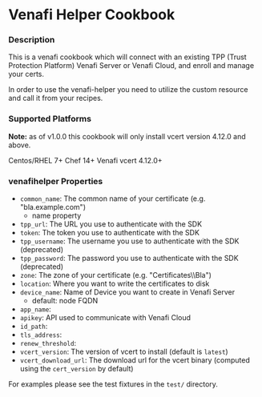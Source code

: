 # Venafi Helper Cookbook

### Description

This is a venafi cookbook which will connect with an existing TPP (Trust Protection Platform) Venafi Server or Venafi Cloud, and enroll and manage your certs. 

In order to use the venafi-helper you need to utilize the custom resource and call it from your recipes. 

### Supported Platforms

**Note:** as of v1.0.0 this cookbook will only install vcert version 4.12.0 and above.

Centos/RHEL 7+
Chef 14+
Venafi vcert 4.12.0+

### venafihelper Properties

- `common_name`: The common name of your certificate (e.g. "bla.example.com")
  - name property
- `tpp_url`: The URL you use to authenticate with the SDK
- `token`: The token you use to authenticate with the SDK
- `tpp_username`: The username you use to authenticate with the SDK (deprecated)
- `tpp_password`: The password you use to authenticate with the SDK (deprecated)
- `zone`: The zone of your certificate (e.g. "Certificates\\\\Bla")
- `location`: Where you want to write the certificates to disk
- `device_name`: Name of Device you want to create in Venafi Server
  - default: node FQDN
- `app_name`:
- `apikey`: API used to communicate with Venafi Cloud
- `id_path`:
- `tls_address`:
- `renew_threshold`:
- `vcert_version`: The version of vcert to install (default is `latest`)
- `vcert_download_url`: The download url for the vcert binary (computed using the `cert_version` by default)

For examples please see the test fixtures in the `test/` directory.
